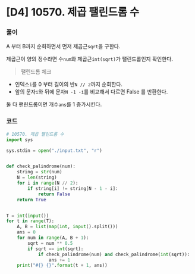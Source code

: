 # [D4] 10570. 제곱 팰린드롬 수

### 풀이

A 부터 B까지 순회하면서 먼저 제곱근`sqrt`을 구한다.

제곱근이 양의 정수라면 수`num`와 제곱근`int(sqrt)`가 팰린드롬인지 확인한다.

>  팰린드롬 체크

- 인덱스`i`를 0 부터 길이의 반`N // 2`까지 순회한다.
- 앞의 문자`i`와 뒤에 문자`N -1 -i`를 비교해서 다르면 False 를 반환한다.

둘 다 팬린드롬이면 개수`ans`를 1 증가시킨다.

### 코드

```python
# 10570. 제곱 팰린드롬 수
import sys

sys.stdin = open("./input.txt", "r")


def check_palindrome(num):
    string = str(num)
    N = len(string)
    for i in range(N // 2):
        if string[i] != string[N - 1 - i]:
            return False
    return True


T = int(input())
for t in range(T):
    A, B = list(map(int, input().split()))
    ans = 0
    for num in range(A, B + 1):
        sqrt = num ** 0.5
        if sqrt == int(sqrt):
            if check_palindrome(num) and check_palindrome(int(sqrt)):
                ans += 1
    print("#{} {}".format(t + 1, ans))

```

